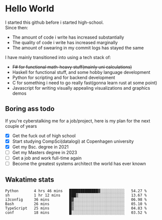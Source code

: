 # Hello World

I started this github before i started high-school.  
Since then:
- The amount of code i write has increased substantially
- The quality of code i write has increased marginally
- The amount of swearing in my commit logs has stayed the same

I have mainly transitioned into using a tech stack of:
- ~~F# for functional math-heavy stuff(mainly uni calculations)~~
- Haskell for functional stuff, and some hobby language development
- Python for scripting and for backend development
- C for something i need to go really fast(gonna learn rust at some point)
- Javascript for writing visually appealing visualizations and graphics demos

## Boring ass todo
If you're cyberstalking me for a job/project, here is my plan for the next couple of years
- [x] Get the fuck out of high school
- [x] Start studying CompSci(datalogi) at Copenhagen university
- [x] Get my Bsc. degree in 2021
- [ ] Get my Masters degree in 2023
- [ ] Get a job and work full-time again
- [ ] Become the greatest systems architect the world has ever known

## Wakatime stats
<!--START_SECTION:waka-->

```text
Python       4 hrs 46 mins   █████████████▓░░░░░░░░░░░   54.27 %
sh           1 hr 12 mins    ███▒░░░░░░░░░░░░░░░░░░░░░   13.67 %
i3config     36 mins         █▓░░░░░░░░░░░░░░░░░░░░░░░   06.98 %
Bash         26 mins         █▒░░░░░░░░░░░░░░░░░░░░░░░   05.10 %
TypeScript   25 mins         █▒░░░░░░░░░░░░░░░░░░░░░░░   04.83 %
conf         18 mins         █░░░░░░░░░░░░░░░░░░░░░░░░   03.52 %
```

<!--END_SECTION:waka-->
